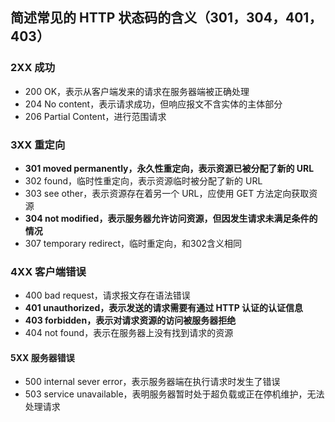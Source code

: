 ## 简述常见的 HTTP 状态码的含义（301，304，401，403）
### 2XX 成功
- 200 OK，表示从客户端发来的请求在服务器端被正确处理
- 204 No content，表示请求成功，但响应报文不含实体的主体部分
- 206 Partial Content，进行范围请求
### 3XX 重定向
- **301 moved permanently，永久性重定向，表示资源已被分配了新的 URL**
- 302 found，临时性重定向，表示资源临时被分配了新的 URL
- 303 see other，表示资源存在着另一个 URL，应使用 GET 方法定向获取资源
- **304 not modified，表示服务器允许访问资源，但因发生请求未满足条件的情况**
- 307 temporary redirect，临时重定向，和302含义相同
### 4XX 客户端错误
- 400 bad request，请求报文存在语法错误
- **401 unauthorized，表示发送的请求需要有通过 HTTP 认证的认证信息**
- **403 forbidden，表示对请求资源的访问被服务器拒绝**
- 404 not found，表示在服务器上没有找到请求的资源
#### 5XX 服务器错误
- 500 internal sever error，表示服务器端在执行请求时发生了错误
- 503 service unavailable，表明服务器暂时处于超负载或正在停机维护，无法处理请求